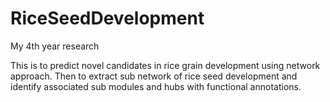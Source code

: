 # RiceSeedDevelopment
My 4th year research

This is to predict novel candidates in rice grain development using network approach. Then to extract sub network of rice seed development and identify associated sub modules and hubs with functional annotations. 
